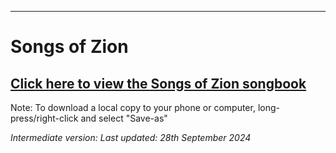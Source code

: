 ---
# Songs of Zion

## <a href="./SoZ.html">Click here to view the Songs of Zion songbook</a>
Note: To download a local copy to your phone or computer, long-press/right-click and select "Save-as"

*Intermediate version: Last updated: 28th September 2024*
